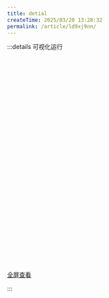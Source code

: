 ```yaml
---
title: detial
createTime: 2025/03/20 13:28:32
permalink: /article/ld9xj9nn/
---
```

:::details 可视化运行
<div style="height: 495px; width: 100%;">
    <iframe src="   " width="100%" height="100%"
        style="  width: 125%;height: 125%;max-width: 125% !important;max-height: 125% !important;transform: scale(0.8);transform-origin: top left;border: none;"></iframe>

</div>
<a href="   " target="_blank">全屏查看</a>

:::